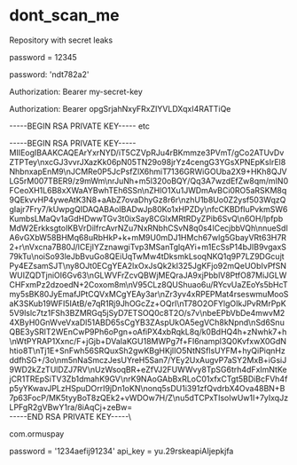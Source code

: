 # dont_scan_me
Repository with secret leaks

password = 12345

password: 'ndt782a2'

Authorization: Bearer my-secret-key

Authorization: Bearer opgSrjahNxyFRxZIYVLDXqxI4RATTiQe

-----BEGIN RSA PRIVATE KEY-----
etc


-----BEGIN RSA PRIVATE KEY-----\
MIIEogIBAAKCAQEArYxrNYD\/iT5CZVpRJu4rBKmmze3PVmT\/gCo2ATUvDvZTPTey\\nxcGJ3vvrJXazKk06pN05TN29o98jrYz4cengG3YGsXPNEpKsIrEl8NhbnxapEnM9\\nJCMRe0P5JcPsfZlX6hmiT7136GRWiGOUba2X9+HKh8QJVLG5rM007TBER9\/z9mWm\\nrJuNh+m5l320oBQY\/Qq3A7wzdEfZw8qm\/mIN0FCeoXH1L6B8xXWaAYBwhTEh6SSn\\nZHlO1Xu1JWDmAvBCi0RO5aRSKM8q9QEkvvHP4yweAtK3N8+aAbZ7ovaDhyGz8r6r\\nzhU1b8Uo0Z2ysf503WqzQgIajr7Fry7\/kUwpgQIDAQABAoIBADwJp80Ko1xHPZDy\\nfcCKBDfIuPvkmSW6KumbsLMaQv1aGdHDwwTGv3t0ixSay8CGlxMRtRDyZPib6SvQ\\n6OH\/lpfpbMdW2ErkksgtoIKBVrDilfrcAvrNZu7NxRNbhCSvN8q0s4ICecjbbVQh\\nnueSdlA6vGXbW58BHMq68uRbHkP+k+mM9U0mDJ1HMch67wlg5GbayVRt63H7R2+r\\nVxcna7B80J\/lCEjIYZznawgiTvp3MSanTglqAYi+m1EcSsP14bJIB9vgaxS79kTu\\noiSo93leJbBvuGo8QEiUqTwMw4tDksmkLsoqNKQ1q9P7LZ9DGcujtPy4EZsamSJT\\ny8OJt0ECgYEA2lxOxJsQk2kI325JgKFjo92mQeUObIvPfSNWUIZQDTjniOI6Gv63\\nGLWVFrZcvQBWjMEQraJA9xjPbblV8PtfO87MiJGLWCHFxmPz2dzoedN+2Coxom8m\\nV95CLz8QUShuao6u\/RYcvUaZEoYs5bHcTmy5sBK80JyEmafJPtCQVxMCgYEAy3ar\\nZr3yv4xRPEPMat4rseswmuMooSaK3SKub19WFI5IAtB\/e7qR1Rj9JhOGcZz+OQrl\\nT78O2OFYlgOIkJPvRMrPpK5V9lslc7tz1FSh3BZMRGq5jSyD7ETSOQ0c8T2O\/s7v\\nbeEPbVbDe4mwvM24XByH0GnWveVxaDl51ABD65sCgYB3ZAspUkOA5egVCh8kNpnd\\nSd6SnuQBE3ySRlT2WEnCwP9Ph6oPgn+oAfiPX4xbRqkL8q\/k0BdHQ4h+zNwhk7+h\\nWtPYRAP1Xxnc\/F+jGjb+DVaIaKGU18MWPg7f+FI6nampl3Q0KvfxwX0GdNhtio8T\\nTj1E+SnFwh56SRQuxSh2gwKBgHKjlIO5NtNSflsUYFM+hyQiPiqnHzddfhSG+\/3o\\nm5nNaSmczJesUYreH5San7\/YEy2UxAugvP7aSY2MxB+iGsiJ9WD2kZzTUlDZJ7RV\\nUzWsoqBR+eZfVJ2FUWWvy8TpSG6trh4dFxImNtKejCR1TREpSiTV3Zb1dmahK9GV\\nrK9NAoGAbBxRLoC01xfxCTgt5BDiBcFVh4fp5yYKwavJPLzHSpuDOrrI9jDn1oKN\\nonq5sDU1i391zfQvdrbX4Ova48BN+B7p63FocP\/MK5tyyBoT8zQEk2+vWDOw7H\/Z\\nu5dTCPxTIsoIwUw1I+7yIxqJzLPFgR2gVBwY1ra\/8iAqCj+zeBw=\
-----END RSA PRIVATE KEY-----\


com.ormuspay

password = '1234aefij91234'
api_key = yu.29rskeapiAIjepkjfa

